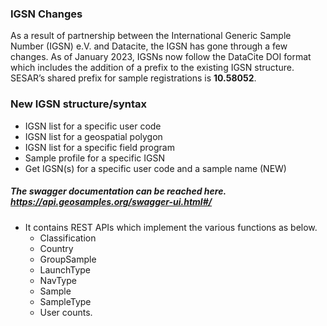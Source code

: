 ### IGSN Changes
As a result of partnership between the International Generic Sample Number (IGSN) e.V. and Datacite, the IGSN has gone through a few changes. As of January 2023, IGSNs now follow the DataCite DOI format which includes the addition of a prefix to the existing IGSN structure. SESAR’s shared prefix for sample registrations is **10.58052**.

### New IGSN structure/syntax

* IGSN list for a specific user code
* IGSN list for a geospatial polygon
* IGSN list for a specific field program
* Sample profile for a specific IGSN
* Get IGSN(s) for a specific user code and a sample name (NEW)

##### The swagger documentation can be reached here. https://api.geosamples.org/swagger-ui.html#/ 

* It contains REST APIs which implement the various functions as below.
  * Classification
  * Country
  * GroupSample
  * LaunchType
  * NavType
  * Sample
  * SampleType
  * User counts.
